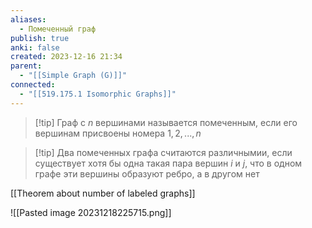 ```yaml
---
aliases:
  - Помеченный граф
publish: true
anki: false
created: 2023-12-16 21:34
parent:
  - "[[Simple Graph (G)]]"
connected:
  - "[[519.175.1 Isomorphic Graphs]]"
---
```


> [!tip] Граф с $n$ вершинами называется помеченным, 
> если его вершинам присвоены номера $1, 2, ..., n {}$

> [!tip] Два помеченных графа считаются различнымии, 
если существует хотя бы одна такая пара вершин $i$ и $j$, что в одном графе эти вершины образуют ребро, а в другом нет


[[Theorem about number of labeled graphs]]

![[Pasted image 20231218225715.png]]










